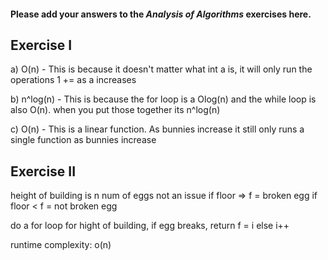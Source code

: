 #### Please add your answers to the **_Analysis of Algorithms_** exercises here.

## Exercise I

a) O(n) - This is because it doesn't matter what int a is, it will only run the operations 1 += as a increases

b) n^log(n) - This is because the for loop is a Olog(n) and the while loop is also O(n). when you put those together its n^log(n)

c) O(n) - This is a linear function. As bunnies increase it still only runs a single function as bunnies increase

## Exercise II

height of building is n
num of eggs not an issue
if floor => f = broken egg
if floor < f = not broken egg

do a for loop for hight of building,
if egg breaks, return f = i
else i++

runtime complexity: o(n)
